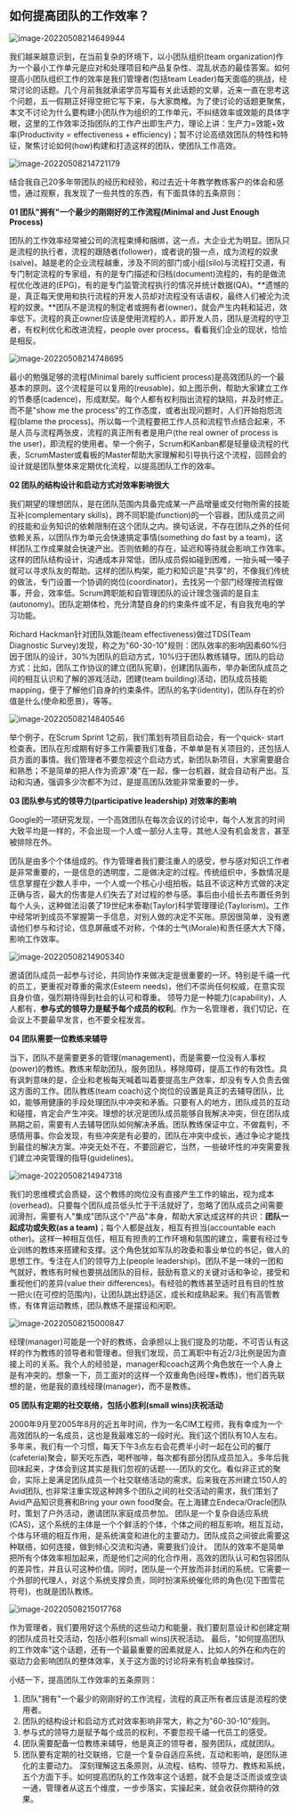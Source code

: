 ## 如何提高团队的工作效率？

![image-20220508214649944](https://tva1.sinaimg.cn/large/e6c9d24egy1h21c10j4c2j20fn06ldfx.jpg)

我们越来越意识到，在当前复杂的环境下，以小团队组织(team organization)作为一个最小工作单元是应对和处理项目和产品复杂性、混乱状态的最佳答案。如何提高小团队组织工作的效率是我们管理者(包括team Leader)每天面临的挑战，经常讨论的话题。几个月前我就承诺学员写篇有关此话题的文章，近来一直在思考这个问题，五一假期正好得空把它写下来，与大家商榷。为了使讨论的话题更聚焦，本文不讨论为什么要构建小团队作为组织的工作单元，不纠结效率或效能的具体字眼，这里的工作效率泛指团队的工作产出即生产力，理论上讲：生产力=效能+效率(Productivity = effectiveness + efficiency)；暂不讨论高绩效团队的特性和特征，聚焦讨论如何(how)构建和打造这样的团队，使团队工作高效。

![image-20220508214721179](https://tva1.sinaimg.cn/large/e6c9d24egy1h21c1hgo10j20ef09kaac.jpg)

结合我自己20多年带团队的经历和经验，和过去近十年教学教练客户的体会和感悟，通过观察，我发现了一些共性的东西，有下面具体的五条原则：

**01 团队"拥有"一个最少的刚刚好的工作流程(Minimal and Just Enough Process)**

团队的工作效率经常被公司的流程束缚和捆绑，这一点，大企业尤为明显。团队只是流程的执行者，流程的跟随者(follower)，或者说的狠一点，成为流程的奴隶(salve)。越是老的企业流程越重，涉及不同的部门或小组(silo)与流程打交道，有专门制定流程的专家组，有的是专门描述和归档(document)流程的，有的是做流程优化改进的(EPG)，有的是专门监管流程执行的情况并统计数据(QA)。**遗憾的是，真正每天使用和执行流程的开发人员却对流程没有话语权，最终人们被沦为流程的奴隶。**团队不是流程的制定者或拥有者(owner)，就会产生内耗和延迟，效率低下。流程的真正owner应该是使用流程的人，即开发人员，团队是流程的守卫者，有权利优化和改进流程，people over process。看看我们企业的现状，恰恰是相反。

![image-20220508214748695](https://tva1.sinaimg.cn/large/e6c9d24egy1h21c1ykj97j20g008xt94.jpg)

最小的勉强足够的流程(Minimal barely sufficient process)是高效团队的一个最基本的原则。这个流程是可以复用的(reusable)，如上图示例，帮助大家建立工作的节奏感(cadence)，形成默契。每个人都有权利指出流程的缺陷，并及时修正。而不是"show me the process"的工作态度，或者出现问题时，人们开始抱怨流程(blame the process)。所以每一个流程要把工作人员和流程节点结合起来，不是人员与流程两张皮，流程的真正所有者是用户(the real owner of process is the user)，即流程的使用者。举一个例子，Scrum和Kanban都是轻量级流程的代表，ScrumMaster或看板的Master帮助大家理解和引导执行这个流程，回顾会的设计就是团队整体来定期优化流程，以提高团队工作的效率。

**02 团队的结构设计和启动方式对效率影响很大**

我们期望的理想团队，是在团队范围内具备完成某一产品增量或交付物所需的技能互补(complementary skills)，跨不同职能(function)的一个容器，团队成员之间的技能和业务知识的依赖限制在这个团队之内。换句话说，不存在团队之外的任何依赖关系，以团队作为单元会快速搞定事情(something do fast by a team)，这样团队工作成果就会快速产出。否则依赖的存在，延迟和等待就会影响工作效率。这样的团队结构设计，沟通成本非常低，团队成员假如碰到困难，一抬头喊一嗓子就可以寻求队友的帮助。这样的团队构架，能力和知识是"共享"的，不像我们传统的做法，专门设置一个协调的岗位(coordinator)，去找另一个部门经理按流程做事，开会，效率低。Scrum跨职能和自管理团队的设计理念强调的是自主(autonomy)。团队定期体检，充分清楚自身的约束条件或不足，有自我充电的学习功能。

Richard Hackman针对团队效能(team effectiveness)做过TDS(Team Diagnostic Survey)发现，称之为"60-30-10"规则：团队效率的影响因素60%归因于团队的设计，30%为团队的启动方式，10%归于团队教练辅导。团队的启动方式：比如，团队工作协议的建立(团队宪章)，创建团队画布，举办新团队成员之间的相互认识和了解的游戏活动，团建(team building)活动，团队成员技能mapping，便于了解他们自身的约束条件。团队的名字(identity)，团队存在的价值是什么(使命和愿景)，等等。

![image-20220508214840546](https://tva1.sinaimg.cn/large/e6c9d24egy1h21c2v5l9wj20f209oaaj.jpg)

举个例子，在Scrum Sprint 1之前，我们策划有项目启动会，有一个quick- start检查表。团队在形成期有好多工作需要我们准备，不单单是有关项目的，还包括人员方面的事情。我们管理者不要忽视这个启动方式，新团队新项目，大家需要磨合和熟悉；不是简单的把人作为资源"凑"在一起，像一台机器，就会自动有产出。互动和沟通，强调多少次都不为过，是提高团队效能非常重要的一步。

**03 团队参与式的领导力(participative leadership) 对效率的影响**

Google的一项研究发现，一个高效团队在每次会议的讨论中，每个人发言的时间大致平均是一样的，不会出现一个人或一部分人主导，其他人没有机会发言，甚至被排除在外。

团队是由多个个体组成的。作为管理者我们要注重人的感受，参与感对知识工作者是非常重要的，一是信息的透明度，二是做决定的过程。传统组织中，多数情况是信息掌握在少数人手中，一个人或一个核心小组拍板。姑且不谈这种方式做的决定正确与否，最大的伤害是人们失去了对过程的参与感。事后由小组长去布置任务到每个人头，这种做法沿袭了19世纪末泰勒(Taylor)科学管理理论(Taylorism)。工作中经常听到成员不掌握第一手信息，对别人做的决定不买账。原因很简单，没有邀请他们参与和讨论，信息屏蔽或不对称，个体的士气(Morale)和责任感大大下降，影响工作效率。

![image-20220508214905340](https://tva1.sinaimg.cn/large/e6c9d24egy1h21c39h54ej20f705p74f.jpg)

邀请团队成员一起参与讨论，共同协作来做决定是很重要的一环。特别是千禧一代的员工，更重视对尊重的需求(Esteem needs)，他们不崇尚任何权威，在意实现自身价值，强烈期待得到社会的认可和尊重。  领导力是一种能力(capability)，人人都有，**参与式的领导力是赋予每个成员的权利**。作为一名管理者，我们切记，在会议上不要最早发言，也不要全程发言。 



 **04 团队需要一位教练来辅导**  

当下，团队不是需要更多的管理(management)，而是需要一位没有人事权(power)的教练。教练来帮助团队，服务团队，移除障碍，提高工作的有效性。具有讽刺意味的是，企业和老板每天喊着叫着要提高生产效率，却没有专人负责去做这方面的工作。团队教练(team coach)这个岗位的设置是真正的去辅导团队，比如，能够用健康的手段处理团队中冲突和矛盾。只要有人的地方，团队成员的互动和碰撞，肯定会产生冲突。理想的状况是团队成员能够自我解决冲突，但在团队成熟期之前，需要有人去辅导团队如何解决矛盾。团队教练保证中立，不做裁判，不感情用事。你会发现，有些冲突是有必要的，团队在冲突中成长，通过争论才能找到最佳的解决方案。冲突无处不在，不要回避它，当然，一些破坏性的冲突需要我们建立冲突管理的指导(guidelines)。 

![image-20220508214947318](https://tva1.sinaimg.cn/large/e6c9d24egy1h21c436nuwj20fp08qt94.jpg)

我们的思维模式会质疑，这个教练的岗位没有直接产生工作的输出，视为成本(overhead)。只要每个团队成员低头忙于干活就好了，忽略了团队成员之间需要润滑剂，需要有人"集成"团队这个"产品"本身，帮助大家达成这样的共识：**团队一起成功或失败(as a team)**；每个人都是战友，相互有担当(accountable each other)。这样一种相互信任，相互有担责的工作环境和氛围的建立，需要有经过专业训练的教练来搭建和支撑。这个角色犹如军队的政委和事业单位的书记，做人的思想工作。专注在人们的领导力上(people leadership)。团队不是一味的一团和气就好，教练有时候也要挑战团队的目标，鼓励有意义的关键对话和争论，接受和重视他们的差异(value their differences)。有经验的教练甚至适时且有目的性放一把火(在可控的范围内)，让团队跳出舒适区，成长和成熟起来。我们有高管教练，有体育运动教练，团队教练不是摆设和闲职。

![image-20220508215000847](https://tva1.sinaimg.cn/large/e6c9d24egy1h21c487cfkj20fl09gt9c.jpg)

经理(manager)可能是一个好的教练，会承担以上我们提及的功能，不可否认有这样的作为教练的领导者和管理者。但我们发现，员工离职中有近2/3比例是因为直接上司的关系。我个人的经验是，manager和coach这两个角色放在一个人身上是有冲突的。想象一下，员工面对的这样一个双重角色(经理+教练)，他们首先联想的是，他是我的直线经理(manager)，而不是教练。 





 **05 团队有定期的社交联络，包括小胜利(small wins)庆祝活动**  

2000年9月至2005年8月的近五年时间，作为一名CIM工程师，我有幸成为一个高效团队的一名成员，这也是我最难忘的一段时光。我们这个团队有10人左右。多年来，我们有一个习惯，每天下午3点左右会花费半小时一起在公司的餐厅(cafeteria)聚会，聊天吃东西，喝杯咖啡，每次都有部分团队成员加入。多年后我回味起来，才体会到这其实是我们忽视的话题----团队的文化。看似非正式的聚会，实际上是满足团队成员一个社交联络活动的需求。后来我在苏州建立150人的Avid团队, 也非常注重实现这种跨多个团队之间的社交活动的需求，我们策划了Avid产品知识竞赛和Bring your own food聚会。在上海建立Endeca/Oracle团队时，策划了户外活动，邀请团队家庭成员参加。  团队是一个复杂自适应系统(CAS)，这个系统的主体是一个个鲜活的个体，个体之间的相互影响，相互互动，个体与环境的相互作用，是系统演变和进化的主要动力。团队成员之间彼此需要这种联络，如何连接，做到倾心交流和沟通，需要我们设计。  团队的效率不是简单把所有个体效率相加起来，而是他们之间的化合作用，高效的团队认可和包容团队的差异性，并且认可这种价值。同时，团队是一个开放而非封闭的系统。它需要一个外部的代理人，对这个系统支撑负责，同时扮演系统催化师的角色(见下图雪花符号)，也就是团队教练。

![image-20220508215017768](https://tva1.sinaimg.cn/large/e6c9d24egy1h21c4isjafj20fm0acgm2.jpg)

作为管理者，我们要用好这个系统的这些动力和能量，我们要刻意设计和创建定期的团队成员社交活动，包括小胜利(small wins)庆祝活动。  最后，"如何提高团队的工作效率"这个话题，还有一个最最重要的因素就是人，比如人的外在和内在的驱动力会影响团队的整体效率，关于这方面的讨论将来有机会单独探讨。 



 小结一下，提高团队工作效率的五条原则： 

1. 团队"拥有"一个最少的刚刚好的工作流程，流程的真正所有者应该是流程的使用者。 
2. 团队的结构设计和启动方式对效率影响非常大，称之为"60-30-10"规则。 
3. 参与式的领导力是赋予每个成员的权利，不要忽视千禧一代员工的感受。
4. 团队需要配备一位教练来辅导，他是真正的领导者，服务团队，成就团队。 
5. 团队要有定期的社交联络，它是一个复杂自适应系统，互动和影响，是团队进化的主要动力。  深刻理解这五条原则，从流程、结构、领导力、教练和系统，五个方面下手。如何提高团队的工作效率这个话题，就不会是泛泛而谈或空谈一通，管理者从这五个维度，一步步落实，实操起来，就会收获你期待的效果。

